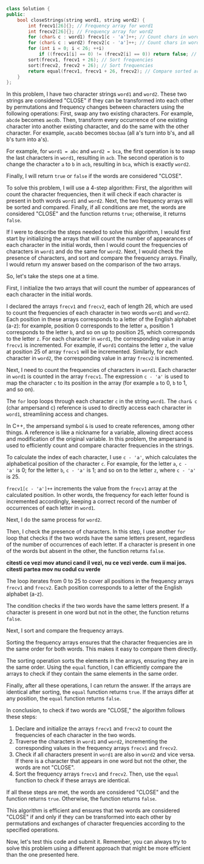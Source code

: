 ```cpp
class Solution {
public:
    bool closeStrings(string word1, string word2) {
        int frecv1[26]{}; // Frequency array for word1
        int frecv2[26]{}; // Frequency array for word2
        for (char& c : word1) frecv1[c - 'a']++; // Count chars in word1
        for (char& c : word2) frecv2[c - 'a']++; // Count chars in word2
        for (int i = 0; i < 26; ++i) 
            if ((frecv1[i] == 0) != (frecv2[i] == 0)) return false; // Check char presence
        sort(frecv1, frecv1 + 26); // Sort frequencies
        sort(frecv2, frecv2 + 26); // Sort frequencies
        return equal(frecv1, frecv1 + 26, frecv2); // Compare sorted arrays
    }
};
```

In this problem, I have two character strings `word1` and `word2`. These two strings are considered "CLOSE" if they can be transformed into each other by permutations and frequency changes between characters using the following operations:
First, swap any two existing characters.
For example, `abcde` becomes `aecdb`.
Then, transform every occurrence of one existing character into another existing character, and do the same with the other character.
For example, `aacabb` becomes `bbcbaa` (all a's turn into b's, and all b's turn into a's).

For example, for `word1 = abc` and `word2 = bca`, the first operation is to swap the last characters in `word1`, resulting in `acb`. The second operation is to change the character `a` to `b` in `acb`, resulting in `bca`, which is exactly `word2`.

Finally, I will return `true` or `false` if the words are considered "CLOSE".

To solve this problem, I will use a 4-step algorithm:
First, the algorithm will count the character frequencies, then it will check if each character is present in both words `word1` and `word2`. Next, the two frequency arrays will be sorted and compared. Finally, if all conditions are met, the words are considered "CLOSE" and the function returns `true`; otherwise, it returns `false`.

If I were to describe the steps needed to solve this algorithm, I would first start by initializing the arrays that will count the number of appearances of each character in the initial words, then I would count the frequencies of characters in `word1` and do the same for `word2`. Next, I would check the presence of characters, and sort and compare the frequency arrays. Finally, I would return my answer based on the comparison of the two arrays.

So, let's take the steps one at a time.

First, I initialize the two arrays that will count the number of appearances of each character in the initial words.

I declared the arrays `frecv1` and `frecv2`, each of length 26, which are used to count the frequencies of each character in two words `word1` and `word2`.
Each position in these arrays corresponds to a letter of the English alphabet (a-z): for example, position 0 corresponds to the letter `a`, position 1 corresponds to the letter `b`, and so on up to position 25, which corresponds to the letter `z`.
For each character in `word1`, the corresponding value in array `frecv1` is incremented. For example, if `word1` contains the letter `z`, the value at position 25 of array `frecv1` will be incremented.
Similarly, for each character in `word2`, the corresponding value in array `frecv2` is incremented.

Next, I need to count the frequencies of characters in `word1`. Each character in `word1` is counted in the array `frecv1`. The expression `c - 'a'` is used to map the character `c` to its position in the array (for example `a` to 0, `b` to 1, and so on).

The `for` loop loops through each character `c` in the string `word1`. The `char& c` (char ampersand c) reference is used to directly access each character in `word1`, streamlining access and changes.

In C++, the ampersand symbol `&` is used to create references, among other things. A reference is like a nickname for a variable, allowing direct access and modification of the original variable. In this problem, the ampersand is used to efficiently count and compare character frequencies in the strings.

To calculate the index of each character, I use `c - 'a'`, which calculates the alphabetical position of the character `c`.
For example, for the letter `a`, `c - 'a'` is 0;
for the letter `b`, `c - 'a'` is 1;
and so on to the letter `z`, where `c - 'a'` is 25.

`frecv1[c - 'a']++` increments the value from the `frecv1` array at the calculated position. In other words, the frequency for each letter found is incremented accordingly, keeping a correct record of the number of occurrences of each letter in `word1`.

Next, I do the same process for `word2`.

Then, I check the presence of characters. In this step, I use another `for` loop that checks if the two words have the same letters present, regardless of the number of occurrences of each letter. If a character is present in one of the words but absent in the other, the function returns `false`.

**citesti ce vezi mov atunci cand il vezi, nu ce vezi verde. cum ii mai jos. citesti partea mov nu codul cu verde**

The loop iterates from 0 to 25 to cover all positions in the frequency arrays `frecv1` and `frecv2`. Each position corresponds to a letter of the English alphabet (a-z).

The condition checks if the two words have the same letters present. If a character is present in one word but not in the other, the function returns `false`.

Next, I sort and compare the frequency arrays.

Sorting the frequency arrays ensures that the character frequencies are in the same order for both words. This makes it easy to compare them directly.

The sorting operation sorts the elements in the arrays, ensuring they are in the same order. Using the `equal` function, I can efficiently compare the arrays to check if they contain the same elements in the same order.

Finally, after all these operations, I can return the answer. If the arrays are identical after sorting, the `equal` function returns `true`. If the arrays differ at any position, the `equal` function returns `false`.

In conclusion, to check if two words are "CLOSE," the algorithm follows these steps:

1. Declare and initialize the arrays `frecv1` and `frecv2` to count the frequencies of each character in the two words.
2. Traverse the characters in `word1` and `word2`, incrementing the corresponding values in the frequency arrays `frecv1` and `frecv2`.
3. Check if all characters present in `word1` are also in `word2` and vice versa. If there is a character that appears in one word but not the other, the words are not "CLOSE".
4. Sort the frequency arrays `frecv1` and `frecv2`. Then, use the `equal` function to check if these arrays are identical.

If all these steps are met, the words are considered "CLOSE" and the function returns `true`. Otherwise, the function returns `false`.

This algorithm is efficient and ensures that two words are considered "CLOSE" if and only if they can be transformed into each other by permutations and exchanges of character frequencies according to the specified operations.

Now, let's test this code and submit it. Remember, you can always try to solve this problem using a different approach that might be more efficient than the one presented here.